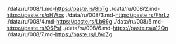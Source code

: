 ./data/ru/008/1.md-https://paste.rs/8IxTg
./data/ru/008/2.md-https://paste.rs/oHWxs
./data/ru/008/3.md-https://paste.rs/FhrLz
./data/ru/008/4.md-https://paste.rs/Lb69g
./data/ru/008/5.md-https://paste.rs/O6Psf
./data/ru/008/6.md-https://paste.rs/a12On
./data/ru/008/7.md-https://paste.rs/UVqZg